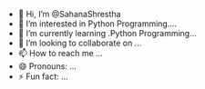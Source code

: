 - 👋 Hi, I’m @SahanaShrestha
- 👀 I’m interested in Python Programming....
- 🌱 I’m currently learning .Python Programming...
- 💞️ I’m looking to collaborate on ...
- 📫 How to reach me ...
- 😄 Pronouns: ...
- ⚡ Fun fact: ...

<!---
SahanaShrestha/SahanaShrestha is a ✨ special ✨ repository because its `README.md` (this file) appears on your GitHub profile.
You can click the Preview link to take a look at your changes.
--->
